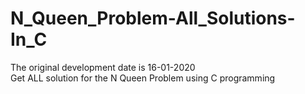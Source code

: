 # N_Queen_Problem-All_Solutions-In_C
The original development date is 16-01-2020  
Get ALL solution for the N Queen Problem using C programming
